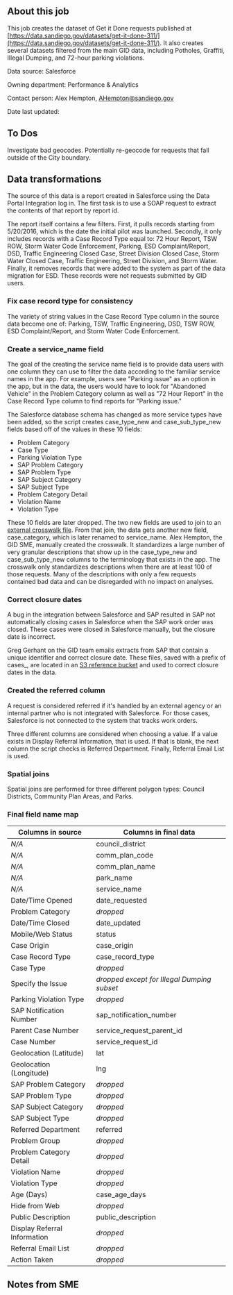 ## About this job

This job creates the dataset of Get it Done requests published at [https://data.sandiego.gov/datasets/get-it-done-311/](https://data.sandiego.gov/datasets/get-it-done-311/). It also creates several datasets filtered from the main GID data, including Potholes, Graffiti, Illegal Dumping, and 72-hour parking violations.

Data source: Salesforce

Owning department: Performance & Analytics

Contact person: Alex Hempton, AHempton@sandiego.gov

Date last updated: 

## To Dos

Investigate bad geocodes. Potentially re-geocode for requests that fall outside of the City boundary.

## Data transformations

The source of this data is a report created in Salesforce using the Data Portal Integration log in. The first task is to use a SOAP request to extract the contents of that report by report id. 

The report itself contains a few filters. First, it pulls records starting from 5/20/2016, which is the date the initial pilot was launched. Secondly, it only includes records with a Case Record Type equal to: 72 Hour Report, TSW ROW, Storm Water Code Enforcement, Parking, ESD Complaint/Report, DSD, Traffic Engineering Closed Case, Street Division Closed Case, Storm Water Closed Case, Traffic Engineering, Street Division, and Storm Water. Finally, it removes records that were added to the system as part of the data migration for ESD. These records were not requests submitted by GID users.

### Fix case record type for consistency

The variety of string values in the Case Record Type column in the source data become one of: Parking, TSW, Traffic Engineering, DSD, TSW ROW, ESD Complaint/Report, and Storm Water Code Enforcement.

### Create a service_name field

The goal of the creating the service name field is to provide data users with one column they can use to filter the data according to the familiar service names in the app. For example, users see "Parking issue" as an option in the app, but in the data, the users would have to look for "Abandoned Vehicle" in the Problem Category column as well as "72 Hour Report" in the Case Record Type column to find reports for "Parking issue."

The Salesforce database schema has changed as more service types have been added, so the script creates case_type_new and case_sub_type_new fields based off of the values in these 10 fields:

- Problem Category
- Case Type
- Parking Violation Type
- SAP Problem Category
- SAP Problem Type
- SAP Subject Category
- SAP Subject Type
- Problem Category Detail
- Violation Name
- Violation Type

These 10 fields are later dropped. The two new fields are used to join to an [external crosswalk file](https://datasd-reference.s3.amazonaws.com/gid/gid_crosswalk.csv). From that join, the data gets another new field, case_category, which is later renamed to service_name. Alex Hempton, the GID SME, manually created the crosswalk. It standardizes a large number of very granular descriptions that show up in the case_type_new and case_sub_type_new columns to the terminology that exists in the app. The crosswalk only standardizes descriptions when there are at least 100 of those requests. Many of the descriptions with only a few requests contained bad data and can be disregarded with no impact on analyses.

### Correct closure dates

A bug in the integration between Salesforce and SAP resulted in SAP not automatically closing cases  in Salesforce when the SAP work order was closed. These cases were closed in Salesforce manually, but the closure date is incorrect.

Greg Gerhant on the GID team emails extracts from SAP that contain a unique identifier and correct closure date. These files, saved with a prefix of cases_, are located in an [S3 reference bucket](https://datasd-reference.s3.amazonaws.com/gid/) and used to correct closure dates in the data.

### Created the referred column

A request is considered referred if it's handled by an external agency or an internal partner who is not integrated with Salesforce. For those cases, Salesforce is not connected to the system that tracks work orders.

Three different columns are considered when choosing a value. If a value exists in Display Referral Information, that is used. If that is blank, the next column the script checks is Referred Department. Finally, Referral Email List is used.

### Spatial joins

Spatial joins are performed for three different polygon types: Council Districts, Community Plan Areas, and Parks.

### Final field name map

| Columns in source | Columns in final data |
| ------ | ------ |
| *N/A* | council_district |
| *N/A* | comm_plan_code |
| *N/A* | comm_plan_name |
| *N/A* | park_name |
| *N/A* | service_name |
| Date/Time Opened | date_requested |
| Problem Category | *dropped* |
| Date/Time Closed | date_updated |
| Mobile/Web Status | status |
| Case Origin | case_origin |
| Case Record Type | case_record_type |
| Case Type | *dropped* |
| Specify the Issue | *dropped except for Illegal Dumping subset* |
| Parking Violation Type | *dropped* |
| SAP Notification Number | sap_notification_number |
| Parent Case Number | service_request_parent_id |
| Case Number | service_request_id |
| Geolocation (Latitude) | lat |
| Geolocation (Longitude) | lng |
| SAP Problem Category | *dropped* |
| SAP Problem Type | *dropped* |
| SAP Subject Category | *dropped* |
| SAP Subject Type | *dropped* |
| Referred Department | referred |
| Problem Group | *dropped* |
| Problem Category Detail | *dropped* |
| Violation Name | *dropped* |
| Violation Type | *dropped* |
| Age (Days) | case_age_days |
| Hide from Web | *dropped* |
| Public Description | public_description |
| Display Referral Information | *dropped* |
| Referral Email List | *dropped* |
| Action Taken | *dropped* |

## Notes from SME


